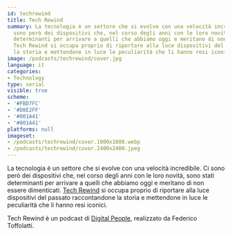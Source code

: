 ```yaml
---
id: techrewind
title: Tech Rewind
summary: La tecnologia è un settore che si evolve con una velocità incredibile. Ci
  sono però dei dispositivi che, nel corso degli anni con le loro novità, sono stati
  determinanti per arrivare a quelli che abbiamo oggi e meritano di non essere dimenticati.
  Tech Rewind si occupa proprio di riportare alla luce dispositivi del passato raccontandone
  la storia e mettendone in luce le peculiarità che li hanno resi iconici.
image: /podcasts/techrewind/cover.jpg
language: it
categories:
- Technology
type: serial
visible: true
scheme:
- '#FBD7FC'
- '#D8E2FF'
- '#001A41'
- '#001A41'
platforms: null
imageset:
- /podcasts/techrewind/cover.1000x1000.webp
- /podcasts/techrewind/cover.2400x2400.jpeg
---
```


La tecnologia è un settore che si evolve con una velocità incredibile. Ci sono però dei dispositivi che, nel corso degli anni con le loro novità, sono stati determinanti per arrivare a quelli che abbiamo oggi e meritano di non essere dimenticati. [Tech Rewind](https://w3id.org/digitalpeople/podcasts/techrewind) si occupa proprio di riportare alla luce dispositivi del passato raccontandone la storia e mettendone in luce le peculiarità che li hanno resi iconici.

Tech Rewind è un podcast di [Digital People](https://w3id.org/digitalpeople), realizzato da Federico Toffolatti.

